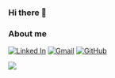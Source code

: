 ### Hi there 👋

### About me
[![Linked In](https://img.shields.io/badge/-lemu-blue?style=flat-square&logo=Linkedin&logoColor=white&link=https://www.linkedin.com/in/lemu/)](https://www.linkedin.com/in/lemu/)
[![Gmail](https://img.shields.io/badge/-lemuelbrenner@gmail.com-006bed?style=flat-square&logo=Gmail&logoColor=white&link=mailto:lemuelbrenner@gmail.com)](mailto:lemuelbrenner@gmail.com)
[![GitHub](https://img.shields.io/github/followers/Lemuu?label=follow&style=social)](https://github.com/Lemuu)

<a href="https://github.com/Lemuu">
  <img align="center" src="https://github-readme-stats.vercel.app/api?username=Lemuu&theme=dracula&show_icons=true" />
</a>


<!--
**Lemuu/Lemuu** is a ✨ _special_ ✨ repository because its `README.md` (this file) appears on your GitHub profile.

Here are some ideas to get you started:

- 🔭 I’m currently working on ...
- 🌱 I’m currently learning ...
- 👯 I’m looking to collaborate on ...
- 🤔 I’m looking for help with ...
- 💬 Ask me about ...
- 📫 How to reach me: ...
- 😄 Pronouns: ...
- ⚡ Fun fact: ...
-->
